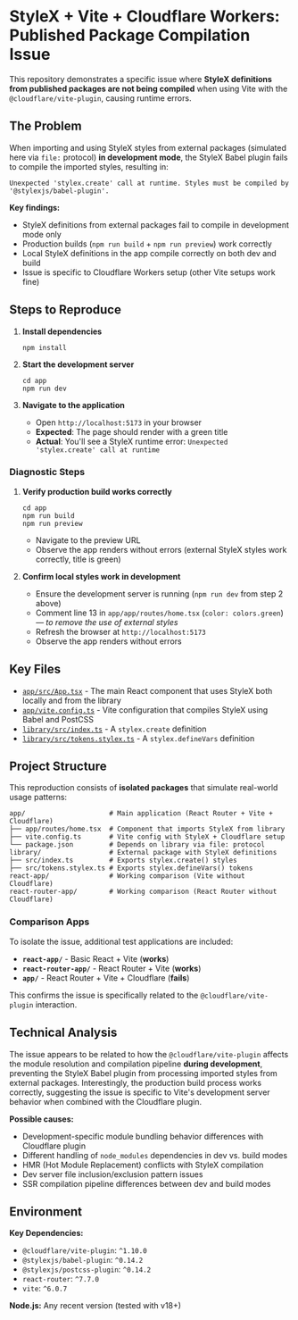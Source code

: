 # StyleX + Vite + Cloudflare Workers: Published Package Compilation Issue

This repository demonstrates a specific issue where **StyleX definitions from published packages are not being compiled** when using Vite with the `@cloudflare/vite-plugin`, causing runtime errors.

## The Problem

When importing and using StyleX styles from external packages (simulated here via `file:` protocol) **in development mode**, the StyleX Babel plugin fails to compile the imported styles, resulting in:

```
Unexpected 'stylex.create' call at runtime. Styles must be compiled by '@stylexjs/babel-plugin'.
```

**Key findings:**
- StyleX definitions from external packages fail to compile in development mode only
- Production builds (`npm run build` + `npm run preview`) work correctly
- Local StyleX definitions in the app compile correctly on both dev and build
- Issue is specific to Cloudflare Workers setup (other Vite setups work fine)

## Steps to Reproduce

1. **Install dependencies**
   ```
   npm install
   ```

2. **Start the development server**
   ```
   cd app
   npm run dev
   ```

3. **Navigate to the application**
   - Open `http://localhost:5173` in your browser
   - **Expected**: The page should render with a green title
   - **Actual**: You'll see a StyleX runtime error: `Unexpected 'stylex.create' call at runtime`

### Diagnostic Steps

1. **Verify production build works correctly**
   ```
   cd app
   npm run build
   npm run preview
   ```
   - Navigate to the preview URL
   - Observe the app renders without errors (external StyleX styles work correctly, title is green)

2. **Confirm local styles work in development**
   - Ensure the development server is running (`npm run dev` from step 2 above)
   - Comment line 13 in `app/app/routes/home.tsx` (`color: colors.green`) *— to remove the use of external styles*
   - Refresh the browser at `http://localhost:5173`
   - Observe the app renders without errors

## Key Files

- [`app/src/App.tsx`](./app/src/App.tsx) - The main React component that uses StyleX both locally and from the library
- [`app/vite.config.ts`](./app/vite.config.ts) - Vite configuration that compiles StyleX using Babel and PostCSS
- [`library/src/index.ts`](./library/src/index.ts) - A `stylex.create` definition
- [`library/src/tokens.stylex.ts`](./library/src/tokens.stylex.ts) - A `stylex.defineVars` definition

## Project Structure

This reproduction consists of **isolated packages** that simulate real-world usage patterns:

```
app/                     # Main application (React Router + Vite + Cloudflare)
├── app/routes/home.tsx  # Component that imports StyleX from library
├── vite.config.ts       # Vite config with StyleX + Cloudflare setup
└── package.json         # Depends on library via file: protocol
library/                 # External package with StyleX definitions
├── src/index.ts         # Exports stylex.create() styles
├── src/tokens.stylex.ts # Exports stylex.defineVars() tokens
react-app/               # Working comparison (Vite without Cloudflare)
react-router-app/        # Working comparison (React Router without Cloudflare)
```

### Comparison Apps

To isolate the issue, additional test applications are included:

- **`react-app/`** - Basic React + Vite (**works**)
- **`react-router-app/`** - React Router + Vite (**works**)
- **`app/`** - React Router + Vite + Cloudflare (**fails**)

This confirms the issue is specifically related to the `@cloudflare/vite-plugin` interaction.

## Technical Analysis

The issue appears to be related to how the `@cloudflare/vite-plugin` affects the module resolution and compilation pipeline **during development**, preventing the StyleX Babel plugin from processing imported styles from external packages. Interestingly, the production build process works correctly, suggesting the issue is specific to Vite's development server behavior when combined with the Cloudflare plugin.

**Possible causes:**
- Development-specific module bundling behavior differences with Cloudflare plugin
- Different handling of `node_modules` dependencies in dev vs. build modes
- HMR (Hot Module Replacement) conflicts with StyleX compilation
- Dev server file inclusion/exclusion pattern issues
- SSR compilation pipeline differences between dev and build modes

## Environment

**Key Dependencies:**
- `@cloudflare/vite-plugin`: `^1.10.0`
- `@stylexjs/babel-plugin`: `^0.14.2`
- `@stylexjs/postcss-plugin`: `^0.14.2`
- `react-router`: `^7.7.0`
- `vite`: `^6.0.7`

**Node.js:** Any recent version (tested with v18+)
